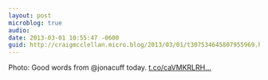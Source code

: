 ```yaml
---
layout: post
microblog: true
audio: 
date: 2013-03-01 10:55:47 -0600
guid: http://craigmcclellan.micro.blog/2013/03/01/t307534645807955969.html
---
```

Photo: Good words from @jonacuff today. [t.co/caVMKRLRH...](http://t.co/caVMKRLRHT)
